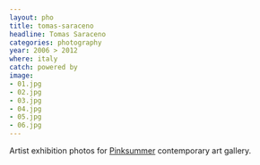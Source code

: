 ```yaml
---
layout: pho
title: tomas-saraceno
headline: Tomas Saraceno
categories: photography
year: 2006 > 2012
where: italy
catch: powered by
image:
- 01.jpg
- 02.jpg
- 03.jpg
- 04.jpg
- 05.jpg
- 06.jpg
---
```

Artist exhibition photos for [Pinksummer](http://pinksummer.com) contemporary art gallery.
